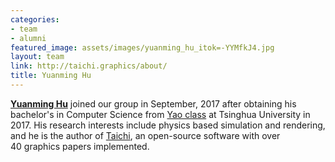 ```yaml
---
categories:
- team
- alumni
featured_image: assets/images/yuanming_hu_itok=-YYMfkJ4.jpg
layout: team
link: http://taichi.graphics/about/
title: Yuanming Hu
---
```


**[Yuanming Hu](http://taichi.graphics/about/)** joined our group in September, 2017 after obtaining his bachelor's in Computer Science from [Yao class](http://iiis.tsinghua.edu.cn/en/yaoclass/) at Tsinghua University in 2017. His research interests include physics based simulation and rendering, and he is the author of [Taichi](http://taichi.graphics/), an open-source software with over 40 graphics papers implemented.